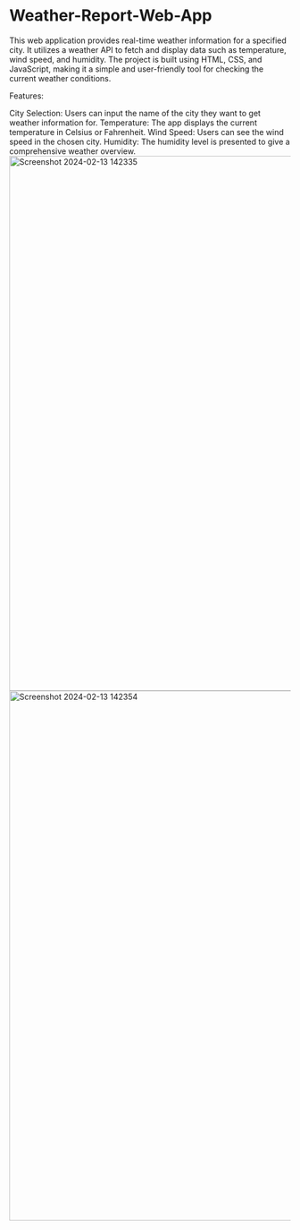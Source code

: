 # Weather-Report-Web-App

This web application provides real-time weather information for a specified city. It utilizes a weather API to fetch and display data such as temperature, wind speed, and humidity. The project is built using HTML, CSS, and JavaScript, making it a simple and user-friendly tool for checking the current weather conditions.

Features:

City Selection: Users can input the name of the city they want to get weather information for.
Temperature: The app displays the current temperature in Celsius or Fahrenheit.
Wind Speed: Users can see the wind speed in the chosen city.
Humidity: The humidity level is presented to give a comprehensive weather overview.
<img width="956" alt="Screenshot 2024-02-13 142335" src="https://github.com/nandnrnsingh/Weather-Report-Web-App/assets/121127563/f20a9106-e064-4519-a5b2-9e21553624eb">
<img width="947" alt="Screenshot 2024-02-13 142354" src="https://github.com/nandnrnsingh/Weather-Report-Web-App/assets/121127563/52216468-691b-4c2c-8014-46207f706caa">
